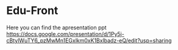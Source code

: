 # Edu-Front
Here you can find the apresentation ppt
https://docs.google.com/presentation/d/1Py5j-cBtylWuTY6_pzMwMn1EGxlkm0xK1Bxlbadz-eQ/edit?usp=sharing
